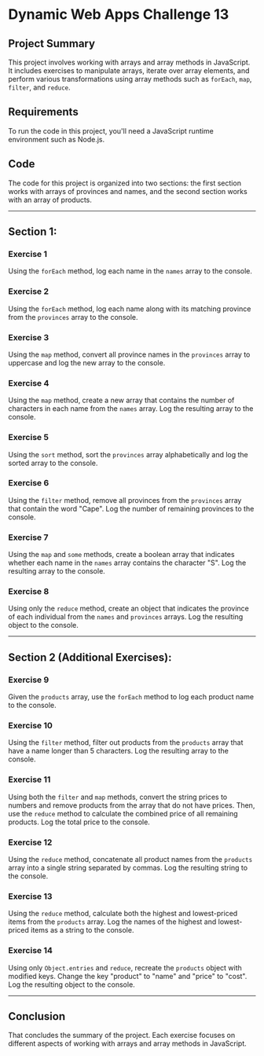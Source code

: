# Dynamic Web Apps Challenge 13

## Project Summary

This project involves working with arrays and array methods in JavaScript. It includes exercises to manipulate arrays, iterate over array elements, and perform various transformations using array methods such as `forEach`, `map`, `filter`, and `reduce`.

## Requirements

To run the code in this project, you'll need a JavaScript runtime environment such as Node.js.

## Code

The code for this project is organized into two sections: the first section works with arrays of provinces and names, and the second section works with an array of products.

---

## Section 1:

### Exercise 1

Using the `forEach` method, log each name in the `names` array to the console.

### Exercise 2

Using the `forEach` method, log each name along with its matching province from the `provinces` array to the console.

### Exercise 3

Using the `map` method, convert all province names in the `provinces` array to uppercase and log the new array to the console.

### Exercise 4

Using the `map` method, create a new array that contains the number of characters in each name from the `names` array. Log the resulting array to the console.

### Exercise 5

Using the `sort` method, sort the `provinces` array alphabetically and log the sorted array to the console.

### Exercise 6

Using the `filter` method, remove all provinces from the `provinces` array that contain the word "Cape". Log the number of remaining provinces to the console.

### Exercise 7

Using the `map` and `some` methods, create a boolean array that indicates whether each name in the `names` array contains the character "S". Log the resulting array to the console.

### Exercise 8

Using only the `reduce` method, create an object that indicates the province of each individual from the `names` and `provinces` arrays. Log the resulting object to the console.

---

## Section 2 (Additional Exercises):

### Exercise 9

Given the `products` array, use the `forEach` method to log each product name to the console.

### Exercise 10

Using the `filter` method, filter out products from the `products` array that have a name longer than 5 characters. Log the resulting array to the console.

### Exercise 11

Using both the `filter` and `map` methods, convert the string prices to numbers and remove products from the array that do not have prices. Then, use the `reduce` method to calculate the combined price of all remaining products. Log the total price to the console.

### Exercise 12

Using the `reduce` method, concatenate all product names from the `products` array into a single string separated by commas. Log the resulting string to the console.

### Exercise 13

Using the `reduce` method, calculate both the highest and lowest-priced items from the `products` array. Log the names of the highest and lowest-priced items as a string to the console.

### Exercise 14

Using only `Object.entries` and `reduce`, recreate the `products` object with modified keys. Change the key "product" to "name" and "price" to "cost". Log the resulting object to the console.

---

## Conclusion
That concludes the summary of the project. Each exercise focuses on different aspects of working with arrays and array methods in JavaScript.
